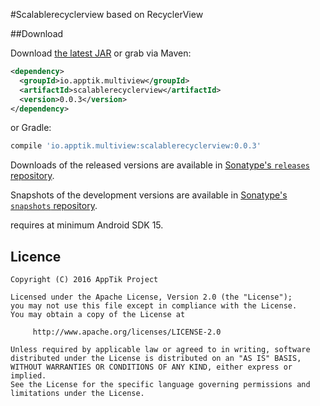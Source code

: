 #Scalablerecyclerview based on RecyclerView

##Download

Download [the latest JAR][mvn] or grab via Maven:
```xml
<dependency>
  <groupId>io.apptik.multiview</groupId>
  <artifactId>scalablerecyclerview</artifactId>
  <version>0.0.3</version>
</dependency>
```
or Gradle:
```groovy
compile 'io.apptik.multiview:scalablerecyclerview:0.0.3'
```

Downloads of the released versions are available in [Sonatype's `releases` repository][release].

Snapshots of the development versions are available in [Sonatype's `snapshots` repository][snap].

requires at minimum Android SDK 15.

## Licence

    Copyright (C) 2016 AppTik Project

    Licensed under the Apache License, Version 2.0 (the "License");
    you may not use this file except in compliance with the License.
    You may obtain a copy of the License at

         http://www.apache.org/licenses/LICENSE-2.0

    Unless required by applicable law or agreed to in writing, software
    distributed under the License is distributed on an "AS IS" BASIS,
    WITHOUT WARRANTIES OR CONDITIONS OF ANY KIND, either express or implied.
    See the License for the specific language governing permissions and
    limitations under the License.

 [mvn]: https://search.maven.org/remote_content?g=io.apptik.multiview&a=scalablerecyclerview&v=LATEST
 [release]: https://oss.sonatype.org/content/repositories/releases/io/apptik/multiview/scalablerecyclerview
 [snap]: https://oss.sonatype.org/content/repositories/snapshots/io/apptik/multiview/scalablerecyclerview
